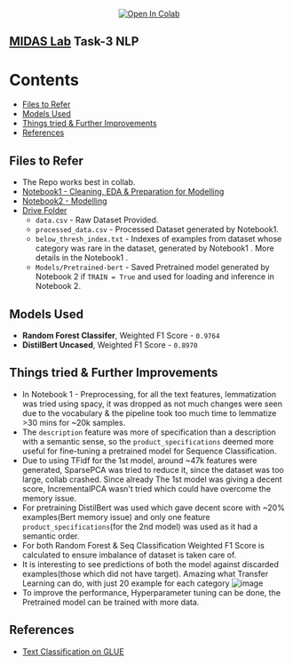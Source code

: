 <p style="text-align: center;"><a href="https://colab.research.google.com/github/Praful932/MIDAS/blob/main/">
  <img src="https://colab.research.google.com/assets/colab-badge.svg" alt="Open In Colab"/>
</a></p>

## [MIDAS Lab](http://midas.iiitd.edu.in/) Task-3 NLP

# Contents
- [Files to Refer](#files-to-refer)
- [Models Used](#models-used)
- [Things tried & Further Improvements](#things-tried--further-improvements)
- [References](#references)

## Files to Refer
- The Repo works best in collab.
- [Notebook1 - Cleaning, EDA & Preparation for Modelling](https://colab.research.google.com/drive/1c26l-TR899pfLr09p_Ol3Jnq-Fshv9f1?usp=sharing)
- [Notebook2 - Modelling](https://colab.research.google.com/drive/1ofOkfCJKriBfMRwv0PNZpJBgxavmynEM?usp=sharing)
- [Drive Folder](https://drive.google.com/drive/folders/1GEq7QE_wejY6o_U8yFj6jnb1lrSVpP0f?usp=sharing)
    - `data.csv` - Raw Dataset Provided.
    - `processed_data.csv` - Processed Dataset generated by Notebook1.
    - `below_thresh_index.txt` - Indexes of examples from dataset whose category was rare in the dataset, generated by Notebook1 . More details in the Notebook1 .
    - `Models/Pretrained-bert` - Saved Pretrained model generated by Notebook 2 if `TRAIN = True` and used for loading and inference in Notebook 2.

## Models Used
- **Random Forest Classifer**, Weighted F1 Score - `0.9764`
- **DistilBert Uncased**, Weighted F1 Score - `0.8970`

## Things tried & Further Improvements
- In Notebook 1 - Preprocessing, for all the text features, lemmatization was tried using spacy, it was dropped as not much changes were seen due to the vocabulary & the pipeline took too much time to lemmatize >30 mins for ~20k samples.
- The `description` feature was more of specification than a description with a semantic sense, so the `product_specifications` deemed more useful for fine-tuning a pretrained model for Sequence Classification.
- Due to using TFidf for the 1st model, around ~47k features were generated, SparsePCA was tried to reduce it, since the dataset was too large, collab crashed. Since already The 1st model was giving a decent score, IncrementalPCA wasn't tried which could have overcome the memory issue.
- For pretraining DistilBert was used which gave decent score with ~20% examples(Bert memory issue) and only one feature `product_specifications`(for the 2nd model) was used as it had a semantic order.
- For both Random Forest & Seq Classification Weighted F1 Score is calculated to ensure imbalance of dataset is taken care of.
- It is interesting to see predictions of both the model against discarded examples(those which did not have target). Amazing what Transfer Learning can do, with just 20 example for each category
![image](https://user-images.githubusercontent.com/45713796/114277037-0dcfa680-9a47-11eb-829b-e07fb97b5b80.png)
- To improve the performance, Hyperparameter tuning can be done, the Pretrained model can be trained with more data.

## References
- [Text Classification on GLUE](https://colab.research.google.com/github/huggingface/notebooks/blob/master/examples/text_classification.ipynb)
